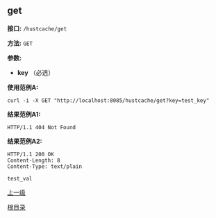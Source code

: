 ## get ##

**接口:** `/hustcache/get`

**方法:** `GET`

**参数:** 

*  **key** （必选）

**使用范例A:**

    curl -i -X GET "http://localhost:8085/hustcache/get?key=test_key"

**结果范例A1:**

	HTTP/1.1 404 Not Found

**结果范例A2:**

	HTTP/1.1 200 OK
	Content-Length: 8
	Content-Type: text/plain

	test_val

[上一级](../hustcache.md)

[根目录](../../../index.md)